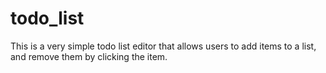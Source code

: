 # todo_list

This is a very simple todo list editor that allows users to add items to a list, and remove them by clicking the item.
